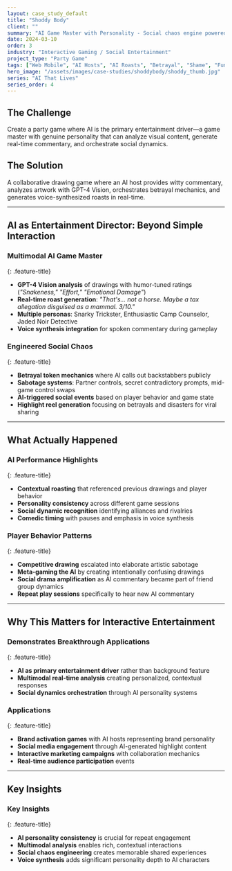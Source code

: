 ```yaml
---
layout: case_study_default
title: "Shoddy Body"
client: ""
summary: "AI Game Master with Personality - Social chaos engine powered by multimodal AI commentary"
date: 2024-03-10
order: 3
industry: "Interactive Gaming / Social Entertainment"
project_type: "Party Game"
tags: ["Web Mobile", "AI Hosts", "AI Roasts", "Betrayal", "Shame", "Fun"]
hero_image: "/assets/images/case-studies/shoddybody/shoddy_thumb.jpg"
series: "AI That Lives"
series_order: 4
---
```


## The Challenge

Create a party game where AI is the primary entertainment driver—a game master with genuine personality that can analyze visual content, generate real-time commentary, and orchestrate social dynamics.

## The Solution

A collaborative drawing game where an AI host provides witty commentary, analyzes artwork with GPT-4 Vision, orchestrates betrayal mechanics, and generates voice-synthesized roasts in real-time.

---

## AI as Entertainment Director: Beyond Simple Interaction

<div class="feature-section" markdown="1">

### Multimodal AI Game Master
{: .feature-title}

- **GPT-4 Vision analysis** of drawings with humor-tuned ratings (*"Snakeness," "Effort," "Emotional Damage"*)
- **Real-time roast generation**: *"That's… not a horse. Maybe a tax allegation disguised as a mammal. 3/10."*
- **Multiple personas**: Snarky Trickster, Enthusiastic Camp Counselor, Jaded Noir Detective
- **Voice synthesis integration** for spoken commentary during gameplay

</div>

<div class="feature-section" markdown="1">

### Engineered Social Chaos
{: .feature-title}

- **Betrayal token mechanics** where AI calls out backstabbers publicly
- **Sabotage systems**: Partner controls, secret contradictory prompts, mid-game control swaps
- **AI-triggered social events** based on player behavior and game state
- **Highlight reel generation** focusing on betrayals and disasters for viral sharing

</div>

---

## What Actually Happened

<div class="feature-section" markdown="1">

### AI Performance Highlights
{: .feature-title}

- **Contextual roasting** that referenced previous drawings and player behavior
- **Personality consistency** across different game sessions
- **Social dynamic recognition** identifying alliances and rivalries
- **Comedic timing** with pauses and emphasis in voice synthesis

</div>

<div class="feature-section" markdown="1">

### Player Behavior Patterns
{: .feature-title}

- **Competitive drawing** escalated into elaborate artistic sabotage
- **Meta-gaming the AI** by creating intentionally confusing drawings
- **Social drama amplification** as AI commentary became part of friend group dynamics
- **Repeat play sessions** specifically to hear new AI commentary

</div>

---

## Why This Matters for Interactive Entertainment

<div class="feature-section" markdown="1">

### Demonstrates Breakthrough Applications
{: .feature-title}

- **AI as primary entertainment driver** rather than background feature
- **Multimodal real-time analysis** creating personalized, contextual responses
- **Social dynamics orchestration** through AI personality systems

</div>

<div class="feature-section" markdown="1">

### Applications
{: .feature-title}

- **Brand activation games** with AI hosts representing brand personality
- **Social media engagement** through AI-generated highlight content
- **Interactive marketing campaigns** with collaboration mechanics
- **Real-time audience participation** events

</div>

---

## Key Insights

<div class="feature-section" markdown="1">

### Key Insights
{: .feature-title}

- **AI personality consistency** is crucial for repeat engagement
- **Multimodal analysis** enables rich, contextual interactions
- **Social chaos engineering** creates memorable shared experiences
- **Voice synthesis** adds significant personality depth to AI characters

</div>